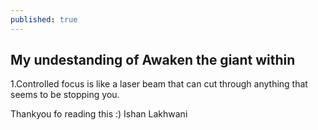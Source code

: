 ```yaml
---
published: true
---
```

## My undestanding of Awaken the giant within

1.Controlled focus is like a laser beam that can cut through anything that seems to be stopping you. 

Thankyou fo reading this :)
Ishan Lakhwani
